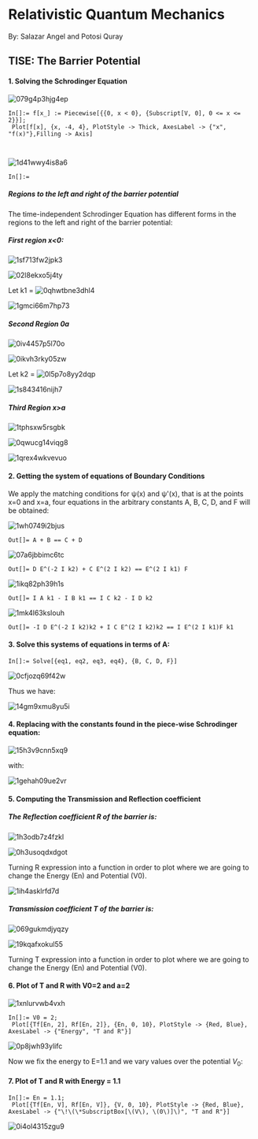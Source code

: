# Relativistic Quantum Mechanics

By: Salazar Angel and Potosi Quray

## TISE:  The Barrier Potential 

#### 1. Solving the Schrodinger Equation

![079g4p3hjg4ep](img/079g4p3hjg4ep.png)

```wl
In[]:= f[x_] := Piecewise[{{0, x < 0}, {Subscript[V, 0], 0 <= x <= 2}}];
 Plot[f[x], {x, -4, 4}, PlotStyle -> Thick, AxesLabel -> {"x", "f(x)"},Filling -> Axis] 
  
 
```

![1d41wwy4is8a6](img/1d41wwy4is8a6.png)

```wl
In[]:= 
```

##### Regions to the left and right of the barrier potential

The time-independent Schrodinger Equation has different forms in the regions to the left and right of the barrier potential:

##### First region x<0:

![1sf713fw2jpk3](img/1sf713fw2jpk3.png)

![02l8ekxo5j4ty](img/02l8ekxo5j4ty.png)

Let k1 =  ![0qhwtbne3dhl4](img/0qhwtbne3dhl4.png) 

![1gmci66m7hp73](img/1gmci66m7hp73.png)

##### Second Region 0<x>a

![0iv4457p5l70o](img/0iv4457p5l70o.png)

![0ikvh3rky05zw](img/0ikvh3rky05zw.png)

 Let k2 =  ![0l5p7o8yy2dqp](img/0l5p7o8yy2dqp.png) 

![1s843416nijh7](img/1s843416nijh7.png)

##### Third Region x>a

![1tphsxw5rsgbk](img/1tphsxw5rsgbk.png)

![0qwucg14viqg8](img/0qwucg14viqg8.png)

![1qrex4wkvevuo](img/1qrex4wkvevuo.png)

#### 2. Getting the system of equations of Boundary Conditions

We apply the matching conditions for ψ(x) and ψ'(x), that is at the points x=0 and x=a, four equations in the arbitrary constants A, B, C, D, and F will be obtained: 

![1wh0749i2bjus](img/1wh0749i2bjus.png)

```wl
Out[]= A + B == C + D
```

![07a6jbbimc6tc](img/07a6jbbimc6tc.png)

```wl
Out[]= D E^(-2 I k2) + C E^(2 I k2) == E^(2 I k1) F
```

![1ikq82ph39h1s](img/1ikq82ph39h1s.png)

```wl
Out[]= I A k1 - I B k1 == I C k2 - I D k2
```

![1mk4l63kslouh](img/1mk4l63kslouh.png)

```wl
Out[]= -I D E^(-2 I k2)k2 + I C E^(2 I k2)k2 == I E^(2 I k1)F k1
```

#### 3. Solve this systems of equations in terms of A:

```wl
In[]:= Solve[{eq1, eq2, eq3, eq4}, {B, C, D, F}]
```

![0cfjozq69f42w](img/0cfjozq69f42w.png)

Thus we have: 

![14gm9xmu8yu5i](img/14gm9xmu8yu5i.png)

#### 4. Replacing with the constants found in the piece-wise Schrodinger equation:

![15h3v9cnn5xq9](img/15h3v9cnn5xq9.png)

with:

![1gehah09ue2vr](img/1gehah09ue2vr.png)

#### 5. Computing the Transmission and Reflection coefficient

##### The Reflection coefficient  R of the barrier is: 

![1h3odb7z4fzkl](img/1h3odb7z4fzkl.png)

![0h3usoqdxdgot](img/0h3usoqdxdgot.png)

Turning R expression into a function in order to plot where we are going to change the Energy (En) and Potential (V0).

![1ih4asklrfd7d](img/1ih4asklrfd7d.png)

##### Transmission coefficient T of the barrier is: 

![069gukmdjyqzy](img/069gukmdjyqzy.png)

![19kqafxokul55](img/19kqafxokul55.png)

Turning T expression into a function in order to plot where we are going to change the Energy (En) and Potential (V0).

#### 6. Plot of T and R with V0=2 and a=2

![1xnlurvwb4vxh](img/1xnlurvwb4vxh.png)

```wl
In[]:= V0 = 2;
 Plot[{Tf[En, 2], Rf[En, 2]}, {En, 0, 10}, PlotStyle -> {Red, Blue}, AxesLabel -> {"Energy", "T and R"}]
```

![0p8jwh93ylifc](img/0p8jwh93ylifc.png)

Now we fix the energy to E=1.1 and we vary values over the potential $V_0:$

#### 7. Plot of T and R with Energy = 1.1

```wl
In[]:= En = 1.1;
 Plot[{Tf[En, V], Rf[En, V]}, {V, 0, 10}, PlotStyle -> {Red, Blue}, AxesLabel -> {"\!\(\*SubscriptBox[\(V\), \(0\)]\)", "T and R"}]
```

![0i4ol4315zgu9](img/0i4ol4315zgu9.png)